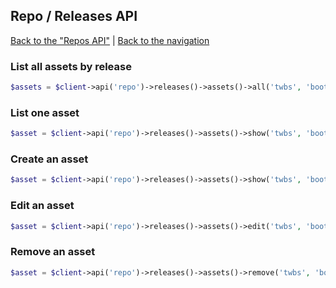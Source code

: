 ## Repo / Releases API
[Back to the "Repos API"](../repos.md) | [Back to the navigation](../index.md)

### List all assets by release

```php
$assets = $client->api('repo')->releases()->assets()->all('twbs', 'bootstrap', $releaseId);
```

### List one asset

```php
$asset = $client->api('repo')->releases()->assets()->show('twbs', 'bootstrap', $assetId);
```

### Create an asset

```php
$asset = $client->api('repo')->releases()->assets()->show('twbs', 'bootstrap', $releaseId, $name, $contentType, $content);
```

### Edit an asset

```php
$asset = $client->api('repo')->releases()->assets()->edit('twbs', 'bootstrap', $assetId, array('name' => 'New name'));
```

### Remove an asset

```php
$asset = $client->api('repo')->releases()->assets()->remove('twbs', 'bootstrap', $assetId);
```
